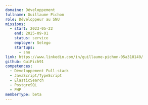 ```yaml
---
domaine: Développement
fullname: Guillaume Pichon
role: Développeur au SNU
missions:
  - start: 2023-05-22
    end: 2025-09-01
    status: service
    employer: Selego
    startups:
      - snu
link: https://www.linkedin.com/in/guillaume-pichon-05a310140/
github: GuiPich91
competences:
  - Développement Full-stack
  - JavaScript/TypeScript
  - ElasticSearch
  - PostgreSQL
  - PHP
memberType: beta
---
```


